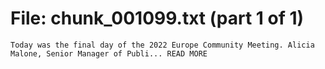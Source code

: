 ﻿# File: chunk_001099.txt (part 1 of 1)
```
Today was the final day of the 2022 Europe Community Meeting. Alicia Malone, Senior Manager of Publi... READ MORE
```

